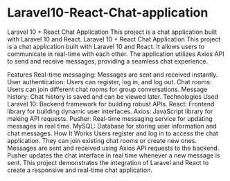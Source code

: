 # Laravel10-React-Chat-application
Laravel 10 + React Chat Application This project is a chat application built with Laravel 10 and React. 
Laravel 10 + React Chat Application
This project is a chat application built with Laravel 10 and React. It allows users to communicate in real-time with each other. The application utilizes Axios API to send and receive messages, providing a seamless chat experience.

Features
Real-time messaging: Messages are sent and received instantly.
User authentication: Users can register, log in, and log out.
Chat rooms: Users can join different chat rooms for group conversations.
Message history: Chat history is saved and can be viewed later.
Technologies Used
Laravel 10: Backend framework for building robust APIs.
React: Frontend library for building dynamic user interfaces.
Axios: JavaScript library for making API requests.
Pusher: Real-time messaging service for updating messages in real time.
MySQL: Database for storing user information and chat messages.
How It Works
Users register and log in to access the chat application.
They can join existing chat rooms or create new ones.
Messages are sent and received using Axios API requests to the backend.
Pusher updates the chat interface in real time whenever a new message is sent.
This project demonstrates the integration of Laravel and React to create a responsive and real-time chat application.
